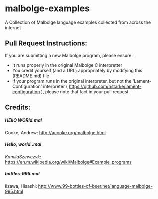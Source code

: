 malbolge-examples
=================

A Collection of Malbolge language examples collected from across the internet

## Pull Request Instructions:

If you are submitting a new Malbolge program, please ensure:

+ It runs properly in the original Malbolge C interpretter
+ You credit yourself (and a URL) appropriately by modifying this (README.md) file
+ If your program runs in the original interpreter, but not the 'Lament-Configuration' interpreter ( https://github.com/nstarke/lament-configuration ), please note that fact in your pull request.

## Credits:

##### HEllO WORld.mal
Cooke, Andrew: http://acooke.org/malbolge.html

##### Hello, world..mal
*KamilaSzewczyk*: https://en.m.wikipedia.org/wiki/Malbolge#Example_programs

##### bottles-995.mal
Iizawa, Hisashi: http://www.99-bottles-of-beer.net/language-malbolge-995.html
